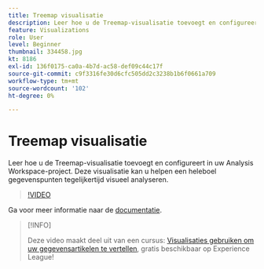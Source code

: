 ```yaml
---
title: Treemap visualisatie
description: Leer hoe u de Treemap-visualisatie toevoegt en configureert in uw Analysis Workspace-project. Deze visualisatie kan u helpen een heleboel gegevenspunten tegelijkertijd visueel analyseren.
feature: Visualizations
role: User
level: Beginner
thumbnail: 334458.jpg
kt: 8186
exl-id: 136f0175-ca0a-4b7d-ac58-def09c44c17f
source-git-commit: c9f3316fe30d6cfc505dd2c3238b1b6f0661a709
workflow-type: tm+mt
source-wordcount: '102'
ht-degree: 0%

---
```


# Treemap visualisatie

Leer hoe u de Treemap-visualisatie toevoegt en configureert in uw Analysis Workspace-project. Deze visualisatie kan u helpen een heleboel gegevenspunten tegelijkertijd visueel analyseren.

>[!VIDEO](https://video.tv.adobe.com/v/334458/?quality=12&learn=on)

Ga voor meer informatie naar de [documentatie](https://experienceleague.adobe.com/docs/analytics/analyze/analysis-workspace/visualizations/treemap.html?lang=en).

>[!INFO]
>
> Deze video maakt deel uit van een cursus: [Visualisaties gebruiken om uw gegevensartikelen te vertellen](https://experienceleague.adobe.com/?recommended=Analytics-U-1-2021.1.visualizations), gratis beschikbaar op Experience League!

